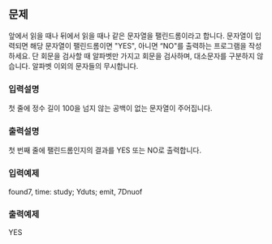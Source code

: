 ## 문제

앞에서 읽을 때나 뒤에서 읽을 때나 같은 문자열을 팰린드롬이라고 합니다.
문자열이 입력되면 해당 문자열이 팰린드롬이면 "YES", 아니면 “NO"를 출력하는 프로그램을 작성하세요.
단 회문을 검사할 때 알파벳만 가지고 회문을 검사하며, 대소문자를 구분하지 않습니다. 알파벳 이외의 문자들의 무시합니다.

### 입력설명

첫 줄에 정수 길이 100을 넘지 않는 공백이 없는 문자열이 주어집니다.

### 출력설명

첫 번째 줄에 팰린드롬인지의 결과를 YES 또는 NO로 출력합니다.

### 입력예제

found7, time: study; Yduts; emit, 7Dnuof

### 출력예제

YES
